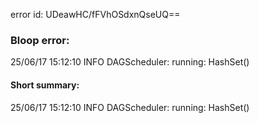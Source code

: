 error id: UDeawHC/fFVhOSdxnQseUQ==
### Bloop error:

25/06/17 15:12:10 INFO DAGScheduler: running: HashSet()
#### Short summary: 

25/06/17 15:12:10 INFO DAGScheduler: running: HashSet()